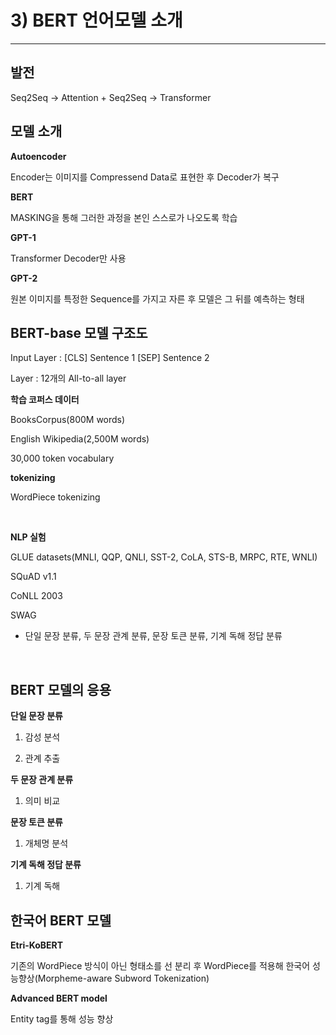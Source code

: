 # 3) BERT 언어모델 소개
---

## 발전

Seq2Seq -> Attention + Seq2Seq -> Transformer

## 모델 소개

**Autoencoder**

Encoder는 이미지를 Compressend Data로 표현한 후 Decoder가 복구

**BERT**

MASKING을 통해 그러한 과정을 본인 스스로가 나오도록 학습

**GPT-1**

Transformer Decoder만 사용

**GPT-2**

원본 이미지를 특정한 Sequence를 가지고 자른 후 모델은 그 뒤를 예측하는 형태

## BERT-base 모델 구조도

Input Layer : [CLS] Sentence 1 [SEP] Sentence 2

Layer : 12개의 All-to-all layer

**학습 코퍼스 데이터**

BooksCorpus(800M words)

English Wikipedia(2,500M words)

30,000 token vocabulary

**tokenizing**

WordPiece tokenizing

<br/>

**NLP 실험**

GLUE datasets(MNLI, QQP, QNLI, SST-2, CoLA, STS-B, MRPC, RTE, WNLI)

SQuAD v1.1

CoNLL 2003

SWAG

* 단일 문장 분류, 두 문장 관계 분류, 문장 토큰 분류, 기계 독해 정답 분류

<br/>

## BERT 모델의 응용

**단일 문장 분류**

1. 감성 분석

2. 관계 추출

**두 문장 관계 분류**

1. 의미 비교

**문장 토큰 분류**

1. 개체명 분석

**기계 독해 정답 분류**

1. 기계 독해

## 한국어 BERT 모델

**Etri-KoBERT**

기존의 WordPiece 방식이 아닌 형태소를 선 분리 후 WordPiece를 적용해 한국어 성능향상(Morpheme-aware Subword Tokenization)

**Advanced BERT model**

Entity tag를 통해 성능 향상


